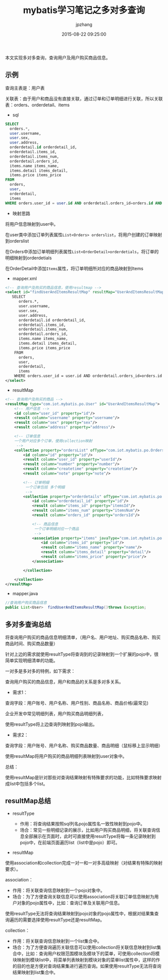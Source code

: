 ﻿---
title: mybatis学习笔记之多对多查询
date: 2015-08-22 09:25:00
author: jpzhang
img: https://hazyfoil.github.io/resource/article/images/mybatis/mybatis-many-to-many.jpg
top: false
mathjax: false
categories: 开源框架
tags:
  - Java
  - mybatis
---


本文实现多对多查询，查询用户及用户购买商品信息。

## 示例

查询主表是：用户表

关联表：由于用户和商品没有直接关联，通过订单和订单明细进行关联，所以关联表：orders、orderdetail、items


- sql

```sql
SELECT 
  orders.*,
  user.username,
  user.sex,
  user.address,
  orderdetail.id orderdetail_id,
  orderdetail.items_id,
  orderdetail.items_num,
  orderdetail.orders_id,
  items.name items_name,
  items.detail items_detail,
  items.price items_price
FROM
  orders,
  user,
  orderdetail,
  items
WHERE orders.user_id = user.id AND orderdetail.orders_id=orders.id AND orderdetail.items_id = items.id
```


- 映射思路

将用户信息映射到user中。

在user类中添加订单列表属性`List<Orders> orderslist`，将用户创建的订单映射到orderslist

在Orders中添加订单明细列表属性`List<OrderDetail>orderdetials`，将订单的明细映射到orderdetials

在OrderDetail中添加`Items`属性，将订单明细所对应的商品映射到Items


- mapper.xml

```xml
<!-- 查询用户及购买的商品信息，使用resultmap -->
<select id="findUserAndItemsResultMap" resultMap="UserAndItemsResultMap">
   SELECT
      orders.*,
      user.username,
      user.sex,
      user.address,
      orderdetail.id orderdetail_id,
      orderdetail.items_id,
      orderdetail.items_num,
      orderdetail.orders_id,
      items.name items_name,
      items.detail items_detail,
      items.price items_price
    FROM
      orders,
      user,
      orderdetail,
      items
    WHERE orders.user_id = user.id AND orderdetail.orders_id=orders.id AND orderdetail.items_id = items.id
</select>
```

- resultMap

```xml
<!-- 查询用户及购买的商品 -->
<resultMap type="com.iot.mybatis.po.User" id="UserAndItemsResultMap">
    <!-- 用户信息 -->
    <id column="user_id" property="id"/>
    <result column="username" property="username"/>
    <result column="sex" property="sex"/>
    <result column="address" property="address"/>

    <!-- 订单信息
    一个用户对应多个订单，使用collection映射
     -->
    <collection property="ordersList" ofType="com.iot.mybatis.po.Orders">
        <id column="id" property="id"/>
        <result column="user_id" property="userId"/>
        <result column="number" property="number"/>
        <result column="createtime" property="createtime"/>
        <result column="note" property="note"/>

        <!-- 订单明细
         一个订单包括 多个明细
         -->
        <collection property="orderdetails" ofType="com.iot.mybatis.po.Orderdetail">
            <id column="orderdetail_id" property="id"/>
            <result column="items_id" property="itemsId"/>
            <result column="items_num" property="itemsNum"/>
            <result column="orders_id" property="ordersId"/>

            <!-- 商品信息
             一个订单明细对应一个商品
             -->
            <association property="items" javaType="com.iot.mybatis.po.Items">
                <id column="items_id" property="id"/>
                <result column="items_name" property="name"/>
                <result column="items_detail" property="detail"/>
                <result column="items_price" property="price"/>
            </association>

        </collection>

    </collection>
</resultMap>
```

- mapper.java

```java
//查询用户购买商品信息
public List<User>  findUserAndItemsResultMap()throws Exception;
```

## 多对多查询总结

将查询用户购买的商品信息明细清单，（用户名、用户地址、购买商品名称、购买商品时间、购买商品数量）

针对上边的需求就使用resultType将查询到的记录映射到一个扩展的pojo中，很简单实现明细清单的功能。

一对多是多对多的特例，如下需求：

查询用户购买的商品信息，用户和商品的关系是多对多关系。

- 需求1：

查询字段：用户账号、用户名称、用户性别、商品名称、商品价格(最常见)

企业开发中常见明细列表，用户购买商品明细列表，

使用resultType将上边查询列映射到pojo输出。

- 需求2：

查询字段：用户账号、用户名称、购买商品数量、商品明细（鼠标移上显示明细）

使用resultMap将用户购买的商品明细列表映射到user对象中。

总结：

使用resultMap是针对那些对查询结果映射有特殊要求的功能，比如特殊要求映射成list中包括多个list。



## resultMap总结

- resultType
   - 作用：将查询结果按照sql列名pojo属性名一致性映射到pojo中。
   - 场合：常见一些明细记录的展示，比如用户购买商品明细，将关联查询信息全部展示在页面时，此时可直接使用resultType将每一条记录映射到pojo中，在前端页面遍历list（list中是pojo）即可。

- resultMap
	
使用association和collection完成一对一和一对多高级映射（对结果有特殊的映射要求）。

association：

- 作用：将关联查询信息映射到一个pojo对象中。
- 场合：为了方便查询关联信息可以使用association将关联订单信息映射为用户对象的pojo属性中，比如：查询订单及关联用户信息。

使用resultType无法将查询结果映射到pojo对象的pojo属性中，根据对结果集查询遍历的需要选择使用resultType还是resultMap。
	
collection：

- 作用：将关联查询信息映射到一个list集合中。
- 场合：为了方便查询遍历关联信息可以使用collection将关联信息映射到list集合中，比如：查询用户权限范围模块及模块下的菜单，可使用collection将模块映射到模块list中，将菜单列表映射到模块对象的菜单list属性中，这样的作的目的也是方便对查询结果集进行遍历查询。如果使用resultType无法将查询结果映射到list集合中。

